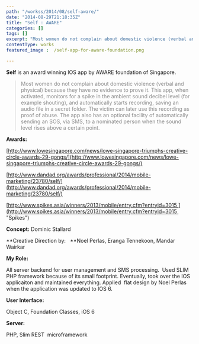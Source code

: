 ```yaml
---
path: "/workss/2014/08/self-aware/"
date: "2014-08-29T21:18:35Z"
title: "Self : AWARE"
categories: []
tags: []
excerpt: "Most women do not complain about domestic violence (verbal and physical) because they have no evidence to prove it. This app, when activated, monitors for a spike in the ambient sound decibel level (for example shouting), and automatically starts recording,..."
contentType: works
featured_image :  /self-app-for-aware-foundation.png

---
```


**Self** is an award winning IOS app by AWARE foundation of Singapore.

> <span style="color: #898989;">Most women do not complain about domestic violence (verbal and physical) because they have no evidence to prove it. This app, when activated, monitors for a spike in the ambient sound decibel level (for example shouting), and automatically starts recording, saving an audio file in a secret folder. The victim can later use this recording as proof of abuse. The app also has an optional facility of automatically sending an SOS, via SMS, to a nominated person when the sound level rises above a certain point.</span>

**Awards:**

[http://www.lowesingapore.com/news/lowe-singapore-triumphs-creative-circle-awards-29-gongs/](http://www.lowesingapore.com/news/lowe-singapore-triumphs-creative-circle-awards-29-gongs/)

[http://www.dandad.org/awards/professional/2014/mobile-marketing/23780/self/](http://www.dandad.org/awards/professional/2014/mobile-marketing/23780/self/)

[http://www.spikes.asia/winners/2013/mobile/entry.cfm?entryid=3015 ](http://www.spikes.asia/winners/2013/mobile/entry.cfm?entryid=3015  "Spikes")

**Concept:** Dominic Stallard

**Creative Direction by:   **Noel Perlas, Eranga Tennekoon, Mandar Wairkar

**My Role:**

All server backend for user management and SMS processing.  Used SLIM PHP framework because of its small footprint. Eventually, took over the IOS applicaiton and maintained everything. Applied  flat design by Noel Perlas when the application was updated to IOS 6.

**User Interface:**

Object C, Foundation Classes, iOS 6

**Server:**

PHP, Slim REST  microframework